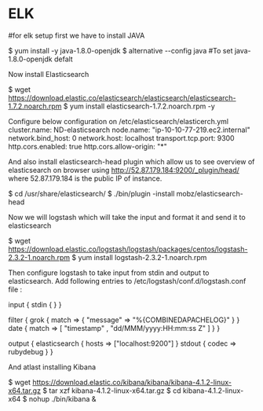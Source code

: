 # ELK

#for elk setup first we have to install JAVA 

  $ yum install -y java-1.8.0-openjdk
  $ alternative --config java   #To set java-1.8.0-openjdk defalt 

Now install Elasticsearch 

  $ wget https://download.elastic.co/elasticsearch/elasticsearch/elasticsearch-1.7.2.noarch.rpm
  $ yum install elasticsearch-1.7.2.noarch.rpm -y

Configure below configuration on /etc/elasticsearch/elasticerch.yml
  cluster.name: ND-elasticsearch
  node.name: "ip-10-10-77-219.ec2.internal"
  network.bind_host: 0
  network.host: localhost
  transport.tcp.port: 9300
  http.cors.enabled: true
  http.cors.allow-origin: "*"
  
And also install elasticsearch-head plugin which allow us to see overview of elasticsearch on browser using http://52.87.179.184:9200/_plugin/head/ where 52.87.179.184 is the public IP of instance.

  $ cd /usr/share/elasticsearch/
  $ ./bin/plugin -install mobz/elasticsearch-head

Now we will logstash which will take the input and format it and send it to elasticsearch

  $ wget https://download.elastic.co/logstash/logstash/packages/centos/logstash-2.3.2-1.noarch.rpm
  $ yum install logstash-2.3.2-1.noarch.rpm

Then configure logstash to take input from stdin and output to elasticsearch. 
Add following entries to /etc/logstash/conf.d/logstash.conf file :

  input { stdin { } }

  filter {
    grok {
     match => { "message" => "%{COMBINEDAPACHELOG}" }
    }
    date {
      match => [ "timestamp" , "dd/MMM/yyyy:HH:mm:ss Z" ]
   }
  }

  output {
   elasticsearch { hosts => ["localhost:9200"] }
   stdout { codec => rubydebug }
  }

And atlast installing Kibana

  $ wget https://download.elastic.co/kibana/kibana/kibana-4.1.2-linux-x64.tar.gz
  $ tar xzf kibana-4.1.2-linux-x64.tar.gz
  $ cd kibana-4.1.2-linux-x64
  $ nohup ./bin/kibana &
  


  

